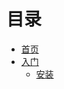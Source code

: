 # 目录

* [首页](README.md)
* [入门](./getting-started/README.md)
    * [安装](./getting-started/install.md)